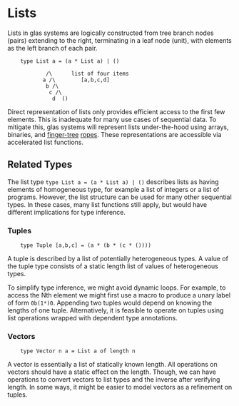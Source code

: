# Lists

Lists in glas systems are logically constructed from tree branch nodes (pairs) extending to the right, terminating in a leaf node (unit), with elements as the left branch of each pair.

        type List a = (a * List a) | ()

                /\      list of four items
               a /\        [a,b,c,d]
                b /\
                 c /\ 
                  d  ()

Direct representation of lists only provides efficient access to the first few elements. This is inadequate for many use cases of sequential data. To mitigate this, glas systems will represent lists under-the-hood using arrays, binaries, and [finger-tree](https://en.wikipedia.org/wiki/Finger_tree) [ropes](https://en.wikipedia.org/wiki/Rope_%28data_structure%29). These representations are accessible via accelerated list functions.

## Related Types

The list type `type List a = (a * List a) | ()` describes lists as having elements of homogeneous type, for example a list of integers or a list of programs. However, the list structure can be used for many other sequential types. In these cases, many list functions still apply, but would have different implications for type inference.

### Tuples

        type Tuple [a,b,c] = (a * (b * (c * ())))

A tuple is described by a list of potentially heterogeneous types. A value of the tuple type consists of a static length list of values of heterogeneous types.

To simplify type inference, we might avoid dynamic loops. For example, to access the Nth element we might first use a macro to produce a unary label of form `0b(1*)0`. Appending two tuples would depend on knowing the lengths of one tuple. Alternatively, it is feasible to operate on tuples using list operations wrapped with dependent type annotations.

### Vectors

        type Vector n a = List a of length n

A vector is essentially a list of statically known length. All operations on vectors should have a static effect on the length. Though, we can have operations to convert vectors to list types and the inverse after verifying length. In some ways, it might be easier to model vectors as a refinement on tuples.

